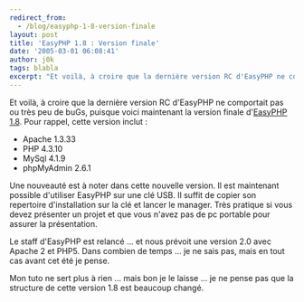 ```yaml
---
redirect_from:
  - /blog/easyphp-1-8-version-finale
layout: post
title: 'EasyPHP 1.8 : Version finale'
date: '2005-03-01 06:08:41'
author: j0k
tags: blabla
excerpt: "Et voilà, à croire que la dernière version RC d'EasyPHP ne comportait pas ou très peu de buGs, puisque voici maintenant la version finale d'[EasyPHP 1.8](http://www.easyphp.org/telechargements.php3).   )   Pour rappel, cette version inclut :  \n * Apache 1.3.33  \n * PHP 4.3.10  \n * MySql 4.1.9  \n * phpMyAdmin 2.6.1  \n  \n …"
---
```


Et voilà, à croire que la dernière version RC d'EasyPHP ne comportait pas ou très peu de buGs, puisque voici maintenant la version finale d'[EasyPHP 1.8](http://www.easyphp.org/telechargements.php3).      Pour rappel, cette version inclut :
 * Apache 1.3.33
 * PHP 4.3.10
 * MySql 4.1.9
 * phpMyAdmin 2.6.1

Une nouveauté est à noter dans cette nouvelle version. Il est maintenant possible d'utiliser EasyPHP sur une clé USB. Il suffit de copier son repertoire d'installation sur la clé et lancer le manager. Très pratique si vous devez présenter un projet et que vous n'avez pas de pc portable pour assurer la présentation.

Le staff d'EasyPHP est relancé ... et nous prévoit une version 2.0 avec Apache 2 et PHP5. Dans combien de temps ... je ne sais pas, mais en tout cas avant cet été je pense.

Mon tuto ne sert plus à rien ... mais bon je le laisse ... je ne pense pas que la structure de cette version 1.8 est beaucoup changé.
